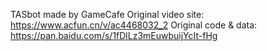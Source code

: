TASbot made by GameCafe
Original video site: https://www.acfun.cn/v/ac4468032_2
Original code & data: https://pan.baidu.com/s/1fDlLz3mEuwbuijYcIt-fHg

